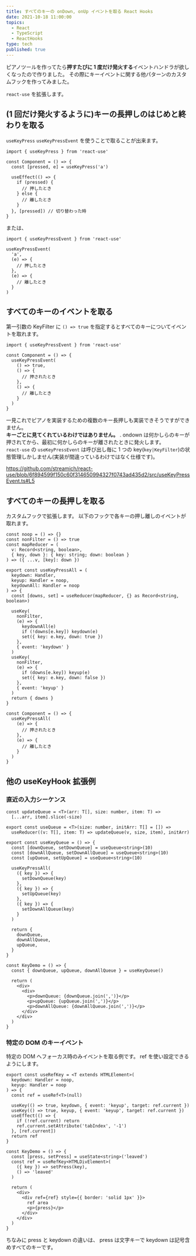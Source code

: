 ```yaml
---
title: すべてのキーの onDown, onUp イベントを取る React Hooks
date: 2021-10-18 11:00:00
topics:
  - React
  - TypeScript
  - ReactHooks
type: tech
published: true
---
```


ピアノツールを作ってたら**押すたびに 1 度だけ発火する**イベントハンドラが欲しくなったので作りました。
その際にキーイベントに関する他パターンのカスタムフックを作ってみました。

`react-use` を拡張します。

<!-- `onKeyDown` では長押しで連打のように発火してしまいます。 -->

## (1 回だけ発火するように)キーの長押しのはじめと終わりを取る

`useKeyPress` `useKeyPressEvent` を使うことで取ることが出来ます。

```tsx
import { useKeyPress } from 'react-use'

const Component = () => {
  const [pressed, e] = useKeyPress('a')

  useEffect(() => {
    if (pressed) {
      // 押したとき
    } else {
      // 離したとき
    }
  }, [pressed]) // 切り替わった時
}
```

または、

```tsx
import { useKeyPressEvent } from 'react-use'

useKeyPressEvent(
  'a',
  (e) => {
    // 押したとき
  },
  (e) => {
    // 離したとき
  }
)
```

## すべてのキーのイベントを取る

第一引数の KeyFilter に `() => true` を指定するとすべてのキーについてイベントを取れます。

```tsx
import { useKeyPressEvent } from 'react-use'

const Component = () => {
  useKeyPressEvent(
    () => true,
    () => {
      // 押されたとき
    },
    () => {
      // 離したとき
    }
  )
}
```

一見これでピアノを実装するための複数のキー長押しも実装できそうですができません。  
**キーごとに見てくれているわけではありません。** .
ondown は何かしらのキーが押されてから、最初に何かしらのキーが離されたときに発火します。  
`react-use` の `useKeyPressEvent` は呼び出し毎に 1 つの key(`key|KeyFilter`)の状態管理しかしません(実装が間違っているわけではなく仕様です)。

https://github.com/streamich/react-use/blob/6f894599f150c60f314650994327f0743ad435d2/src/useKeyPressEvent.ts#L5

## すべてのキーの長押しを取る

カスタムフックで拡張します。
以下のフックで各キーの押し離しのイベントが取れます。

```tsx
const noop = () => {}
const nonFilter = () => true
const mapReducer = (
  v: Record<string, boolean>,
  { key, down }: { key: string; down: boolean }
) => ({ ...v, [key]: down })

export const useKeyPressAll = (
  keydown: Handler,
  keyup: Handler = noop,
  keydownAll: Handler = noop
) => {
  const [downs, set] = useReducer(mapReducer, {} as Record<string, boolean>)

  useKey(
    nonFilter,
    (e) => {
      keydownAll(e)
      if (!downs[e.key]) keydown(e)
      set({ key: e.key, down: true })
    },
    { event: 'keydown' }
  )
  useKey(
    nonFilter,
    (e) => {
      if (downs[e.key]) keyup(e)
      set({ key: e.key, down: false })
    },
    { event: 'keyup' }
  )
  return { downs }
}

const Component = () => {
  useKeyPressAll(
    (e) => {
      // 押されたとき
    },
    (e) => {
      // 離したとき
    }
  )
}
```

<!-- ## 特定のフォーカスされているコンポーネントでの使い方

`useEventListener` というものも作れるが型定義が複雑になる
https://github.com/foray1010/use-typed-event-listener/blob/master/src/index.ts
https://github.com/donavon/use-event-listener/blob/develop/types/index.d.ts -->

## 他の useKeyHook 拡張例

### 直近の入力シーケンス

```tsx
const updateQueue = <T>(arr: T[], size: number, item: T) =>
  [...arr, item].slice(-size)

export const useQueue = <T>(size: number, initArr: T[] = []) =>
  useReducer((v: T[], item: T) => updateQueue(v, size, item), initArr)

export const useKeyQueue = () => {
  const [downQueue, setDownQueue] = useQueue<string>(10)
  const [downAllQueue, setDownAllQueue] = useQueue<string>(10)
  const [upQueue, setUpQueue] = useQueue<string>(10)

  useKeyPressAll(
    ({ key }) => {
      setDownQueue(key)
    },
    ({ key }) => {
      setUpQueue(key)
    },
    ({ key }) => {
      setDownAllQueue(key)
    }
  )

  return {
    downQueue,
    downAllQueue,
    upQueue,
  }
}
```

```tsx
const KeyDemo = () => {
  const { downQueue, upQueue, downAllQueue } = useKeyQueue()

  return (
    <div>
      <div>
        <p>downQueue: {downQueue.join(',')}</p>
        <p>upQueue: {upQueue.join(',')}</p>
        <p>downAllQueue: {downAllQueue.join(',')}</p>
      </div>
    </div>
  )
}
```

### 特定の DOM のキーイベント

特定の DOM へフォーカス時のみイベントを取る例です。
ref を使い設定できるようにします。

```tsx
export const useRefKey = <T extends HTMLElement>(
  keydown: Handler = noop,
  keyup: Handler = noop
) => {
  const ref = useRef<T>(null)

  useKey(() => true, keydown, { event: 'keyup', target: ref.current })
  useKey(() => true, keyup, { event: 'keyup', target: ref.current })
  useEffect(() => {
    if (!ref.current) return
    ref.current.setAttribute('tabIndex', '-1')
  }, [ref.current])
  return ref
}
```

```tsx
const KeyDemo = () => {
  const [press, setPress] = useState<string>('leaved')
  const ref = useRefKey<HTMLDivElement>(
    ({ key }) => setPress(key),
    () => 'leaved'
  )

  return (
    <div>
      <div ref={ref} style={{ border: 'solid 1px' }}>
        ref area
        <p>{press}</p>
      </div>
    </div>
  )
}
```

ちなみに press と keydown の違いは、
press は文字キーで keydown は記号含めすべてのキーです。
